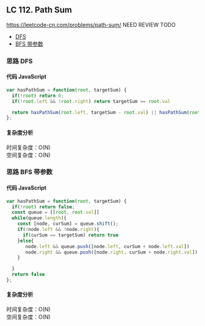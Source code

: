 ## LC 112. Path Sum

https://leetcode-cn.com/problems/path-sum/
NEED REVIEW
TODO

- [DFS](#思路-DFS)
- [BFS 带参数](#思路-BFS带参数)

### 思路 DFS

#### 代码 JavaScript

```JavaScript
var hasPathSum = function(root, targetSum) {
  if(!root) return 0;
  if(!root.left && !root.right) return targetSum == root.val

  return hasPathSum(root.left, targetSum - root.val) || hasPathSum(root.right, targetSum - root.val)
};

```

#### 复杂度分析

时间复杂度：O(N) </br>
空间复杂度：O(N)

### 思路 BFS 带参数

#### 代码 JavaScript

```JavaScript
var hasPathSum = function(root, targetSum) {
  if(!root) return false;
  const queue = [[root, root.val]]
  while(queue.length){
    const [node, curSum] = queue.shift();
    if(!node.left && !node.right){
      if(curSum == targetSum) return true
    }else{
       node.left && queue.push([node.left, curSum + node.left.val])
       node.right && queue.push([node.right, curSum + node.right.val])
    }

  }
  return false
};

```

#### 复杂度分析

时间复杂度：O(N) </br>
空间复杂度：O(N)
